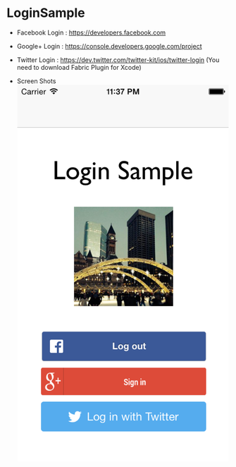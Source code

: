 LoginSample
===========

- Facebook Login
: https://developers.facebook.com

- Google+ Login
: https://console.developers.google.com/project

- Twitter Login
: https://dev.twitter.com/twitter-kit/ios/twitter-login
(You need to download Fabric Plugin for Xcode)

- Screen Shots
![alt tag](https://github.com/dexjkim/LoginSample/blob/master/ScreenShots/ScreenShot-1.png)